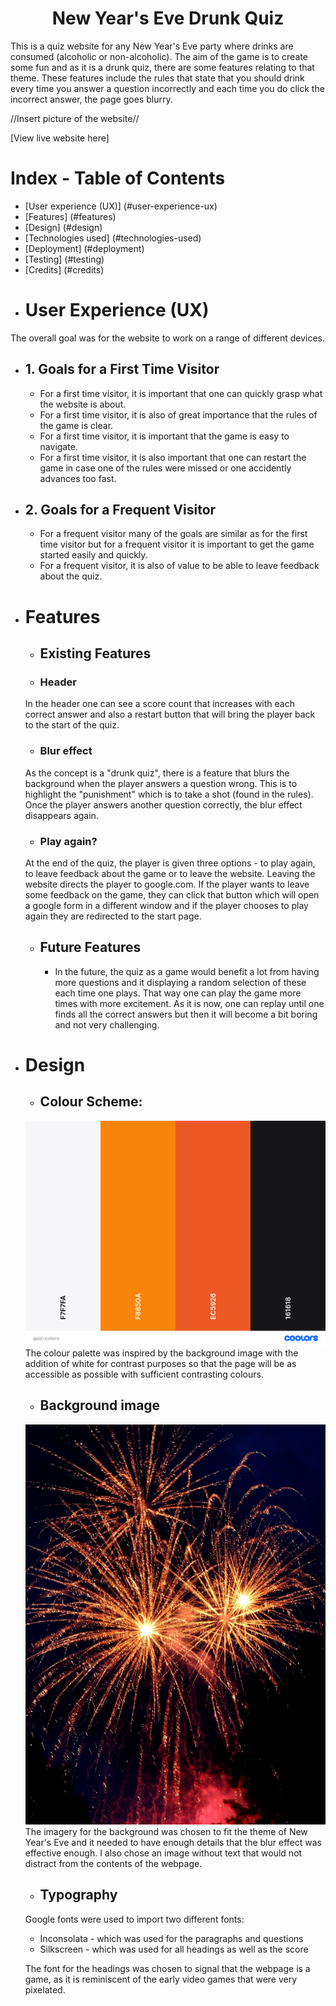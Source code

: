 <h1 align="center">New Year's Eve Drunk Quiz</h1>

This is a quiz website for any New Year's Eve party where drinks are consumed (alcoholic or non-alcoholic). The aim of the game is to create some fun and as it is a drunk quiz, there are some features relating to that theme. These features include the rules that state that you should drink every time you answer a question incorrectly and each time you do click the incorrect answer, the page goes blurry.

//Insert picture of the website//

[View live website here]

# Index - Table of Contents
* [User experience (UX)] (#user-experience-ux)
* [Features] (#features)
* [Design] (#design)
* [Technologies used] (#technologies-used)
* [Deployment] (#deployment)
* [Testing] (#testing)
* [Credits] (#credits)

- # User Experience (UX)
The overall goal was for the website to work on a range of different devices.
  
  - ## 1. Goals for a First Time Visitor
    - For a first time visitor, it is important that one can quickly grasp what the website is about.
    - For a first time visitor, it is also of great importance that the rules of the game is clear.
    - For a first time visitor, it is important that the game is easy to navigate.
    - For a first time visitor, it is also important that one can restart the game in case one of the rules were missed or one accidently advances too fast.
  - ## 2. Goals for a Frequent Visitor
    - For a frequent visitor many of the goals are similar as for the first time visitor but for a frequent visitor it is important to get the game started easily and quickly.
    - For a frequent visitor, it is also of value to be able to leave feedback about the quiz.

- # Features
  - ## Existing Features
   - ### Header
    In the header one can see a score count that increases with each correct answer and also a restart button that will bring the player back to the start of the quiz.
   - ### Blur effect
    As the concept is a "drunk quiz", there is a feature that blurs the background when the player answers a question wrong. This is to highlight the "punishment" which is to take a shot (found in the rules). Once the player answers another question correctly, the blur effect disappears again.
   - ### Play again?
    At the end of the quiz, the player is given three options - to play again, to leave feedback about the game or to leave the website. Leaving the website directs the player to google.com. If the player wants to leave some feedback on the game, they can click that button which will open a google form in a different window and if the player chooses to play again they are redirected to the start page.
  - ## Future Features
    - In the future, the quiz as a game would benefit a lot from having more questions and it displaying a random selection of these each time one plays. That way one can play the game more times with more excitement. As it is now, one can replay until one finds all the correct answers but then it will become a bit boring and not very challenging.

- # Design
  - ## Colour Scheme:
  ![colour palette](documentation/support-images/quiz-colors.png)
  The colour palette was inspired by the background image with the addition of white for contrast purposes so that the page will be as accessible as possible with sufficient contrasting colours.

  - ## Background image
  ![Background image](assets/images/pexels-sebastian-hietsch-10967.webp)
  The imagery for the background was chosen to fit the theme of New Year's Eve and it needed to have enough details that the blur effect was effective enough. I also chose an image without text that would not distract from the contents of the webpage.

  - ## Typography
  Google fonts were used to import two different fonts:

   - Inconsolata - which was used for the paragraphs and questions
   - Silkscreen - which was used for all headings as well as the score

   The font for the headings was chosen to signal that the webpage is a game, as it is reminiscent of the early video games that were very pixelated.